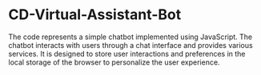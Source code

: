 # CD-Virtual-Assistant-Bot
The code represents a simple chatbot implemented using JavaScript. The chatbot interacts with users through a chat interface and provides various services. It is designed to store user interactions and preferences in the local storage of the browser to personalize the user experience.
